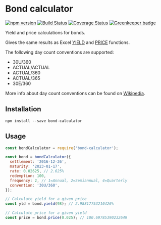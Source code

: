 # Bond calculator

[![npm version](https://badge.fury.io/js/bond-calculator.svg)](https://badge.fury.io/js/bond-calculator)
[![Build Status](https://travis-ci.org/goldwasserexchange/bond-calculator.svg?branch=master)](https://travis-ci.org/goldwasserexchange/bond-calculator)
[![Coverage Status](https://coveralls.io/repos/github/goldwasserexchange/bond-calculator/badge.svg?branch=master)](https://coveralls.io/github/goldwasserexchange/bond-calculator?branch=master)
[![Greenkeeper badge](https://badges.greenkeeper.io/goldwasserexchange/bond-calculator.svg)](https://greenkeeper.io/)

Yield and price calculations for bonds.

Gives the same results as Excel [YIELD](https://support.office.com/en-US/article/YIELD-function-F5F5CA43-C4BD-434F-8BD2-ED3C9727A4FE) and [PRICE](https://support.office.com/en-us/article/PRICE-function-3ea9deac-8dfa-436f-a7c8-17ea02c21b0a) functions.

The following day count conventions are supported:
* 30U/360
* ACTUAL/ACTUAL
* ACTUAL/360
* ACTUAL/365
* 30E/360

More info about day count conventions can be found on [Wikipedia](https://en.wikipedia.org/wiki/Day_count_convention).

## Installation
```
npm install --save bond-calculator
```

## Usage
```javascript
const bondCalculator = require('bond-calculator');

const bond = bondCalculator({
  settlement: '2016-12-26',
  maturity: '2023-01-17',
  rate: 0.02625, // 2.625%
  redemption: 100,
  frequency: 2, // 1=Annual, 2=Semiannual, 4=Quarterly
  convention: '30U/360',
});

// Calculate yield for a given price
const yld = bond.yield(98); // 2.98817753210426%

// Calculate price for a given yield
const price = bond.price(0.025); // 100.69785390232649
```
